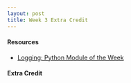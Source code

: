 ```yaml
---
layout: post
title: Week 3 Extra Credit
---
```


#### Resources

* [Logging: Python Module of the Week](http://pymotw.com/2/logging/)

#### Extra Credit
